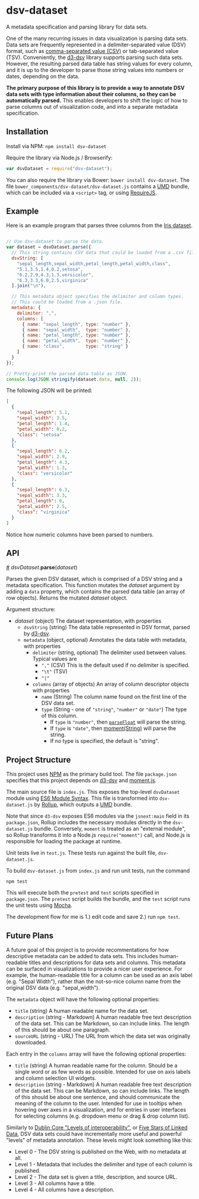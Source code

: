 # dsv-dataset
A metadata specification and parsing library for data sets.

One of the many recurring issues in data visualization is parsing data sets. Data sets are frequently represented in a delimiter-separated value (DSV) format, such as [comma-separated value (CSV)](https://en.wikipedia.org/wiki/Comma-separated_values) or tab-separated value (TSV). Conveniently, the [d3-dsv](https://github.com/d3/d3-dsv) library supports parsing such data sets. However, the resulting parsed data table has string values for every column, and it is up to the developer to parse those string values into numbers or dates, depending on the data.

**The primary purpose of this library is to provide a way to annotate DSV data sets with type information about their columns, so they can be automatically parsed.** This enables developers to shift the logic of how to parse columns out of visualization code, and into a separate metadata specification.

## Installation

Install via NPM: `npm install dsv-dataset`

Require the library via Node.js / Browserify:

```javascript
var dsvDataset = require("dsv-dataset");
```

You can also require the library via Bower: `bower install dsv-dataset`. The file `bower_components/dsv-dataset/dsv-dataset.js` contains a [UMD](https://github.com/umdjs/umd) bundle, which can be included via a `<script>` tag, or using [RequireJS](http://requirejs.org/).

## Example

Here is an example program that parses three columns from the [Iris dataset](https://archive.ics.uci.edu/ml/datasets/Iris).

```javascript

// Use dsv-dataset to parse the data.
var dataset = dsvDataset.parse({
  // This string contains CSV data that could be loaded from a .csv file.
  dsvString: [
    "sepal_length,sepal_width,petal_length,petal_width,class",
    "5.1,3.5,1.4,0.2,setosa",
    "6.2,2.9,4.3,1.3,versicolor",
    "6.3,3.3,6.0,2.5,virginica"
  ].join("\n"),

  // This metadata object specifies the delimiter and column types.
  // This could be loaded from a .json file.
  metadata: {
    delimiter: ",",
    columns: [
      { name: "sepal_length", type: "number" },
      { name: "sepal_width",  type: "number" },
      { name: "petal_length", type: "number" },
      { name: "petal_width",  type: "number" },
      { name: "class",        type: "string" }
    ]
  }
});

// Pretty-print the parsed data table as JSON.
console.log(JSON.stringify(dataset.data, null, 2));
```
The following JSON will be printed:
```json
[
  {
    "sepal_length": 5.1,
    "sepal_width": 3.5,
    "petal_length": 1.4,
    "petal_width": 0.2,
    "class": "setosa"
  },
  {
    "sepal_length": 6.2,
    "sepal_width": 2.9,
    "petal_length": 4.3,
    "petal_width": 1.3,
    "class": "versicolor"
  },
  {
    "sepal_length": 6.3,
    "sepal_width": 3.3,
    "petal_length": 6,
    "petal_width": 2.5,
    "class": "virginica"
  }
]
```
Notice how numeric columns have been parsed to numbers.

## API

<a name="parse" href="#parse">#</a> <i>dsvDataset</i>.<b>parse</b>(<i>dataset</i>)

Parses the given DSV dataset, which is comprised of a DSV string and a metadata specification. This function mutates the <i>dataset</i> argument by adding a `data` property, which contains the parsed data table (an array of row objects). Returns the mutated <i>dataset</i> object.

Argument structure:

 * <i>dataset</i> (object) The dataset representation, with properties
   * `dsvString` (string) The data table represented in DSV format, parsed by [d3-dsv](https://github.com/d3/d3-dsv).
   * `metadata` (object, optional) Annotates the data table with metadata, with properties
     * `delimiter` (string, optional) The delimiter used between values. Typical values are
       * `","` (CSV) This is the default used if no delimiter is specified.
       * `"\t"` (TSV)
       * `"|"`
     * `columns` (array of objects) An array of column descriptor objects with properties
       * `name` (String) The column name found on the first line of the DSV data set.
       * `type` (String - one of `"string"`, `"number"` or `"date"`) The type of this column.
         * If `type` is `"number"`, then [`parseFloat`](https://developer.mozilla.org/en-US/docs/Web/JavaScript/Reference/Global_Objects/parseFloat) will parse the string.
         * If `type` is `"date"`, then [moment(String)](http://momentjs.com/docs/#/parsing/string/) will parse the string.
         * If no type is specified, the default is "string".

## Project Structure

This project uses [NPM](https://www.npmjs.com/) as the primary build tool. The file `package.json` specifies that this project depends on [d3-dsv](https://github.com/d3/d3-dsv) and [moment.js](http://momentjs.com/).

The main source file is `index.js`. This exposes the top-level `dsvDataset` module using [ES6 Module Syntax](https://github.com/lukehoban/es6features#modules). This file is transformed into `dsv-dataset.js` by [Rollup](https://github.com/rollup/rollup), which outputs a [UMD](https://github.com/umdjs/umd) bundle.

Note that since `d3-dsv` exposes ES6 modules via the `jsnext:main` field in its `package.json`, Rollup includes the necessary modules directly in the `dsv-dataset.js` bundle. Conversely, `moment` is treated as an "external module", so Rollup transforms it into a Node.js `require("moment")` call, and Node.js is responsible for loading the package at runtime.

Unit tests live in `test.js`. These tests run against the built file, `dsv-dataset.js`.

To build `dsv-dataset.js` from `index.js` and run unit tests, run the command

```
npm test
```

This will execute both the `pretest` and `test` scripts specified in `package.json`. The `pretest` script builds the bundle, and the `test` script runs the unit tests using [Mocha](http://mochajs.org/).

The development flow for me is 1.) edit code and save 2.) run `npm test`.

## Future Plans

A future goal of this project is to provide recommentations for how descriptive metadata can be added to data sets. This includes human-readable titles and descriptions for data sets and columns. This metadata can be surfaced in visualizations to provide a nicer user experience. For example, the human-readable title for a column can be used as an axis label (e.g. "Sepal Width"), rather than the not-so-nice column name from the original DSV data (e.g. "sepal_width").

The `metadata` object will have the following optional properties:

 * `title` (string) A human readable name for the data set.
 * `description` (string - Markdown) A human readable free text description of the data set. This can be Markdown, so can include links. The length of this should be about one paragraph.
 * `sourceURL` (string - URL) The URL from which the data set was originally downloaded.

Each entry in the `columns` array will have the following optional properties:

 * `title` (string) A human readable name for the column. Should be a single word or as few words as possible. Intended for use on axis labels and column selection UI widgets.
 * `description` (string - Markdown) A human readable free text description of the data set. This can be Markdown, so can include links. The length of this should be about one sentence, and should communicate the meaning of the column to the user. Intended for use in tooltips when hovering over axes in a visualization, and for entries in user interfaces for selecting columns (e.g. dropdown menu or drag & drop column list).

Similarly to [Dublin Core "Levels of interoperability"](http://dublincore.org/metadata-basics/), or [Five Stars of Linked Data](http://www.w3.org/DesignIssues/LinkedData.html#fivestar), DSV data sets could have incrementally more useful and powerful "levels" of metadata annotation. These levels might look something like this:

 * Level 0 - The DSV string is published on the Web, with no metadata at all.
 * Level 1 - Metadata that includes the delimiter and type of each column is published.
 * Level 2 - The data set is given a title, description, and source URL.
 * Level 3 - All columns have a title.
 * Level 4 - All columns have a description.
